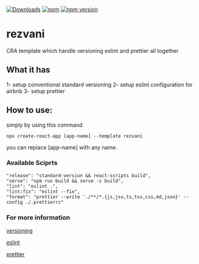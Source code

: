 <a href="https://www.npmjs.com/package/cra-template-rezvani"><img alt="Downloads" src="http://img.shields.io/npm/dm/cra-template-rezvani.svg"></a>
[![npm](https://img.shields.io/npm/dt/cra-template-rezvani.svg)](https://www.npmjs.com/package/cra-template-rezvani)
<a href="https://www.npmjs.com/package/cra-template-rezvani"><img alt="npm version" src="https://badge.fury.io/js/cra-template-rezvani.svg"></a>

# rezvani
CRA template which handle versioning eslint and prettier all together


## What it has

1- setup conventional standard versioning
2- setup eslint configuration for airbnb
3- setup prettier

## How to use:

simply by using this command

```
npx create-react-app [app-name] --template rezvani
```

you can replace [app-name] with any name.

### Available Sciprts

```
"release": "standard-version && react-scripts build",
"serve": "npm run build && serve -s build",
"lint": "eslint .",
"lint:fix": "eslint --fix",
"format": "prettier --write './**/*.{js,jsx,ts,tsx,css,md,json}' --config ./.prettierrc"
```

### For more information

[versioning](https://github.com/conventional-changelog/standard-version)

[eslint](https://github.com/eslint/eslint)

[prettier](https://github.com/prettier/prettier)
